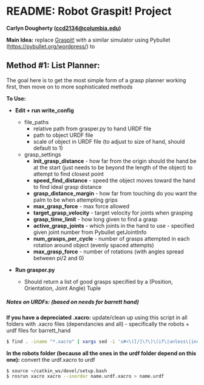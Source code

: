 # __README: Robot Graspit! Project__  
__Carlyn Dougherty (ccd2134@columbia.edu)__


__Main Idea:__ replace [Graspit!](https://graspit-simulator.github.io/) with a similar simulator using Pybullet (https://pybullet.org/wordpress/) to 


## Method #1: List Planner: 
The goal here is to get the most simple form of a grasp planner working first, then move on to more sophisticated methods

__To Use:__
* __Edit + run write_config__  
    - file_paths
        - relative path from grasper.py to hand URDF file
        - path to object URDF file
        - scale of object in URDF file (to adjust to size of hand, should default to 1)
    - grasp_settings
        - __init_grasp_distance__ - how far from the origin should the hand be at the start (just needs to be beyond the length of the object) to attempt to find closest point
        - __speed_find_distance__ - speed the object moves toward the hand to find ideal grasp distance
        - __grasp_distance_margin__ - how far from touching do you want the palm to be when attempting grips
        - __max_grasp_force__ - max force allowed
        - __target_grasp_velocity__ - target velocity for joints when grasping
        - __grasp_time_limit__ - how long given to find a grasp
        - __active_grasp_joints__ - which joints in the hand to use - specified given joint number from Pybullet getJointInfo
        - __num_grasps_per_cycle__ - number of grasps attempted in each rotation around object (evenly spaced attempts)
        - __max_grasp_force__ - number of rotations (with angles spread between pi/2 and 0) 

* __Run grasper.py__
    - Should return a list of good grasps specified by a (Position, Orientation, Joint Angle) Tuple





##### Notes on URDFs: (based on needs for  barrett hand)

__If you have a depreciated .xacro:__ update/clean up using this script in all folders with .xacro files (dependancies and all) - specifically the robots + urdf files for barrett_hand
```sh
$ find . -iname "*.xacro" | xargs sed -i 's#<\([/]\?\)\(if\|unless\|include\|arg\|property\|macro\|insert_block\)#<\1xacro:\2#g'
```
__In the robots folder (because all the ones in the urdf folder depend on this one):__ convert the urdf.xacro to urdf 
```sh
$ source ~/catkin_ws/devel/setup.bash
$ rosrun xacro xacro --inorder name.urdf.xacro > name.urdf
```

